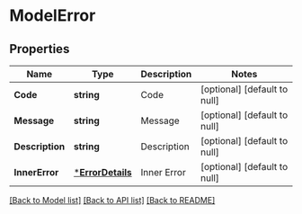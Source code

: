 # ModelError

## Properties

Name | Type | Description | Notes
------------ | ------------- | ------------- | -------------
**Code** | **string** | Code  | [optional] [default to null]
**Message** | **string** | Message  | [optional] [default to null]
**Description** | **string** | Description  | [optional] [default to null]
**InnerError** | [***ErrorDetails**](ErrorDetails.md) | Inner Error  | [optional] [default to null]

[[Back to Model list]](../README.md#documentation-for-models) [[Back to API list]](../README.md#documentation-for-api-endpoints) [[Back to README]](../README.md)
